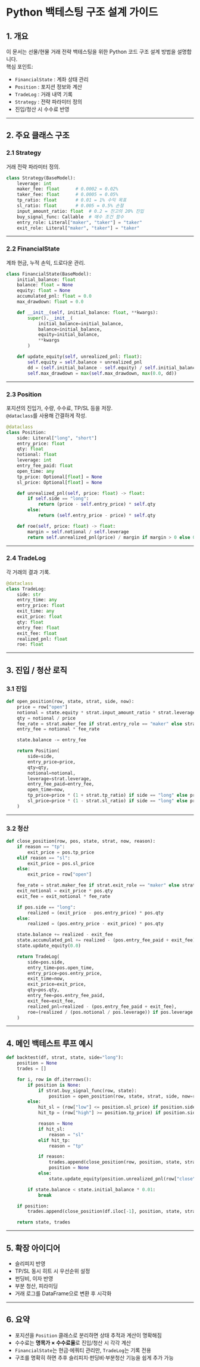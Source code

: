 # Python 백테스팅 구조 설계 가이드

## 1. 개요
이 문서는 선물/현물 거래 전략 백테스팅을 위한 Python 코드 구조 설계 방법을 설명합니다.  
핵심 포인트:
- `FinancialState` : 계좌 상태 관리
- `Position` : 포지션 정보와 계산
- `TradeLog` : 거래 내역 기록
- `Strategy` : 전략 파라미터 정의
- 진입/청산 시 수수료 반영

---

## 2. 주요 클래스 구조

### 2.1 Strategy
거래 전략 파라미터 정의.
```python
class Strategy(BaseModel):
    leverage: int
    maker_fee: float      # 0.0002 = 0.02%
    taker_fee: float      # 0.0005 = 0.05%
    tp_ratio: float       # 0.01 = 1% 수익 목표
    sl_ratio: float       # 0.005 = 0.5% 손절
    input_amount_ratio: float  # 0.2 = 잔고의 20% 진입
    buy_signal_func: Callable  # 매수 조건 함수
    entry_role: Literal["maker", "taker"] = "taker"
    exit_role: Literal["maker", "taker"] = "taker"
```

---

### 2.2 FinancialState
계좌 현금, 누적 손익, 드로다운 관리.
```python
class FinancialState(BaseModel):
    initial_balance: float
    balance: float = None
    equity: float = None
    accumulated_pnl: float = 0.0
    max_drawdown: float = 0.0

    def __init__(self, initial_balance: float, **kwargs):
        super().__init__(
            initial_balance=initial_balance,
            balance=initial_balance,
            equity=initial_balance,
            **kwargs
        )

    def update_equity(self, unrealized_pnl: float):
        self.equity = self.balance + unrealized_pnl
        dd = (self.initial_balance - self.equity) / self.initial_balance
        self.max_drawdown = max(self.max_drawdown, max(0.0, dd))
```

---

### 2.3 Position
포지션의 진입가, 수량, 수수료, TP/SL 등을 저장.  
`@dataclass`를 사용해 간결하게 작성.
```python
@dataclass
class Position:
    side: Literal["long", "short"]
    entry_price: float
    qty: float
    notional: float
    leverage: int
    entry_fee_paid: float
    open_time: any
    tp_price: Optional[float] = None
    sl_price: Optional[float] = None

    def unrealized_pnl(self, price: float) -> float:
        if self.side == "long":
            return (price - self.entry_price) * self.qty
        else:
            return (self.entry_price - price) * self.qty

    def roe(self, price: float) -> float:
        margin = self.notional / self.leverage
        return self.unrealized_pnl(price) / margin if margin > 0 else 0.0
```

---

### 2.4 TradeLog
각 거래의 결과 기록.
```python
@dataclass
class TradeLog:
    side: str
    entry_time: any
    entry_price: float
    exit_time: any
    exit_price: float
    qty: float
    entry_fee: float
    exit_fee: float
    realized_pnl: float
    roe: float
```

---

## 3. 진입 / 청산 로직

### 3.1 진입
```python
def open_position(row, state, strat, side, now):
    price = row["open"]
    notional = state.equity * strat.input_amount_ratio * strat.leverage
    qty = notional / price
    fee_rate = strat.maker_fee if strat.entry_role == "maker" else strat.taker_fee
    entry_fee = notional * fee_rate

    state.balance -= entry_fee

    return Position(
        side=side,
        entry_price=price,
        qty=qty,
        notional=notional,
        leverage=strat.leverage,
        entry_fee_paid=entry_fee,
        open_time=now,
        tp_price=price * (1 + strat.tp_ratio) if side == "long" else price * (1 - strat.tp_ratio),
        sl_price=price * (1 - strat.sl_ratio) if side == "long" else price * (1 + strat.sl_ratio),
    )
```

---

### 3.2 청산
```python
def close_position(row, pos, state, strat, now, reason):
    if reason == "tp":
        exit_price = pos.tp_price
    elif reason == "sl":
        exit_price = pos.sl_price
    else:
        exit_price = row["open"]

    fee_rate = strat.maker_fee if strat.exit_role == "maker" else strat.taker_fee
    exit_notional = exit_price * pos.qty
    exit_fee = exit_notional * fee_rate

    if pos.side == "long":
        realized = (exit_price - pos.entry_price) * pos.qty
    else:
        realized = (pos.entry_price - exit_price) * pos.qty

    state.balance += realized - exit_fee
    state.accumulated_pnl += realized - (pos.entry_fee_paid + exit_fee)
    state.update_equity(0.0)

    return TradeLog(
        side=pos.side,
        entry_time=pos.open_time,
        entry_price=pos.entry_price,
        exit_time=now,
        exit_price=exit_price,
        qty=pos.qty,
        entry_fee=pos.entry_fee_paid,
        exit_fee=exit_fee,
        realized_pnl=realized - (pos.entry_fee_paid + exit_fee),
        roe=(realized / (pos.notional / pos.leverage)) if pos.leverage else 0.0,
    )
```

---

## 4. 메인 백테스트 루프 예시
```python
def backtest(df, strat, state, side="long"):
    position = None
    trades = []

    for i, row in df.iterrows():
        if position is None:
            if strat.buy_signal_func(row, state):
                position = open_position(row, state, strat, side, now=row.name)
        else:
            hit_sl = (row["low"] <= position.sl_price) if position.side == "long" else (row["high"] >= position.sl_price)
            hit_tp = (row["high"] >= position.tp_price) if position.side == "long" else (row["low"] <= position.tp_price)

            reason = None
            if hit_sl:
                reason = "sl"
            elif hit_tp:
                reason = "tp"

            if reason:
                trades.append(close_position(row, position, state, strat, now=row.name, reason=reason))
                position = None
            else:
                state.update_equity(position.unrealized_pnl(row["close"]))

        if state.balance < state.initial_balance * 0.01:
            break

    if position:
        trades.append(close_position(df.iloc[-1], position, state, strat, now=df.index[-1], reason="force_exit"))

    return state, trades
```

---

## 5. 확장 아이디어
- 슬리피지 반영
- TP/SL 동시 히트 시 우선순위 설정
- 펀딩비, 이자 반영
- 부분 청산, 피라미딩
- 거래 로그를 DataFrame으로 변환 후 시각화

---

## 6. 요약
- 포지션을 `Position` 클래스로 분리하면 상태 추적과 계산이 명확해짐
- 수수료는 **명목가 × 수수료율**로 진입/청산 시 각각 계산
- `FinancialState`는 현금·에쿼티 관리만, `TradeLog`는 기록 전용
- 구조를 명확히 하면 추후 슬리피지·펀딩비·부분청산 기능을 쉽게 추가 가능

